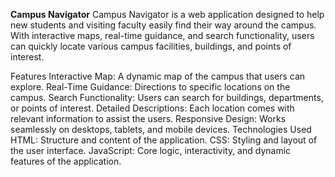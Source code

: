 **Campus Navigator**
Campus Navigator is a web application designed to help new students and visiting faculty easily find their way around the campus. With interactive maps, real-time guidance, and search functionality, users can quickly locate various campus facilities, buildings, and points of interest.

Features
Interactive Map: A dynamic map of the campus that users can explore.
Real-Time Guidance: Directions to specific locations on the campus.
Search Functionality: Users can search for buildings, departments, or points of interest.
Detailed Descriptions: Each location comes with relevant information to assist the users.
Responsive Design: Works seamlessly on desktops, tablets, and mobile devices.
Technologies Used
HTML: Structure and content of the application.
CSS: Styling and layout of the user interface.
JavaScript: Core logic, interactivity, and dynamic features of the application.
